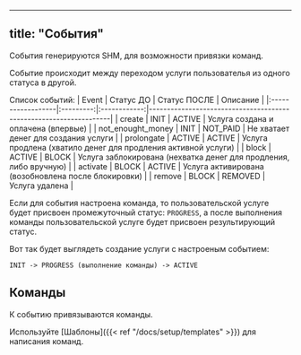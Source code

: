 
---
title: "События"
---

События генерируются SHM, для возможности привязки команд.

Событие происходит между переходом услуги пользователья из одного статуса в другой.


Список cобытий:
| Event             | Статус ДО | Статус ПОСЛЕ |  Описание                                                         |
|:------------------|:---------:|:------------:|-------------------------------------------------------------------|
| create            | INIT      | ACTIVE       | Услуга создана и оплачена (впервые)                               |
| not_enought_money | INIT      | NOT_PAID     | Не хватает денег для создания услуги                              |
| prolongate        | ACTIVE    | ACTIVE       | Услуга продлена (хватило денег для продления активной услуги)     |
| block             | ACTIVE    | BLOCK        | Услуга заблокирована (нехватка денег для продления, либо вручную) |
| activate          | BLOCK     | ACTIVE       | Услуга активирована (возобновлена после блокировки)               |
| remove            | BLOCK     | REMOVED      | Услуга удалена                                                    |

Если для события настроена команда, то пользовательской услуге будет присвоен промежуточный статус: `PROGRESS`,
а после выполнения команды пользовательской услуге будет присвоен результирующий статус.

Вот так будет выглядеть создание услуги с настроеным событием:

`INIT -> PROGRESS (выполнение команды) -> ACTIVE`

## Команды

К событию привязываются команды.

Используйте [Шаблоны]({{< ref "/docs/setup/templates" >}}) для написания команд.



